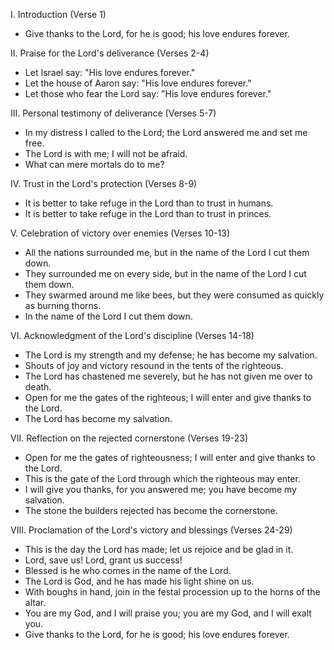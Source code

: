 I. Introduction (Verse 1)
- Give thanks to the Lord, for he is good; his love endures forever.

II. Praise for the Lord's deliverance (Verses 2-4)
- Let Israel say: "His love endures forever."
- Let the house of Aaron say: "His love endures forever."
- Let those who fear the Lord say: "His love endures forever."

III. Personal testimony of deliverance (Verses 5-7)
- In my distress I called to the Lord; the Lord answered me and set me free.
- The Lord is with me; I will not be afraid.
- What can mere mortals do to me?

IV. Trust in the Lord's protection (Verses 8-9)
- It is better to take refuge in the Lord than to trust in humans.
- It is better to take refuge in the Lord than to trust in princes.

V. Celebration of victory over enemies (Verses 10-13)
- All the nations surrounded me, but in the name of the Lord I cut them down.
- They surrounded me on every side, but in the name of the Lord I cut them down.
- They swarmed around me like bees, but they were consumed as quickly as burning thorns.
- In the name of the Lord I cut them down.

VI. Acknowledgment of the Lord's discipline (Verses 14-18)
- The Lord is my strength and my defense; he has become my salvation.
- Shouts of joy and victory resound in the tents of the righteous.
- The Lord has chastened me severely, but he has not given me over to death.
- Open for me the gates of the righteous; I will enter and give thanks to the Lord.
- The Lord has become my salvation.

VII. Reflection on the rejected cornerstone (Verses 19-23)
- Open for me the gates of righteousness; I will enter and give thanks to the Lord.
- This is the gate of the Lord through which the righteous may enter.
- I will give you thanks, for you answered me; you have become my salvation.
- The stone the builders rejected has become the cornerstone.

VIII. Proclamation of the Lord's victory and blessings (Verses 24-29)
- This is the day the Lord has made; let us rejoice and be glad in it.
- Lord, save us! Lord, grant us success!
- Blessed is he who comes in the name of the Lord.
- The Lord is God, and he has made his light shine on us.
- With boughs in hand, join in the festal procession up to the horns of the altar.
- You are my God, and I will praise you; you are my God, and I will exalt you.
- Give thanks to the Lord, for he is good; his love endures forever.
